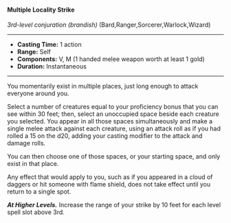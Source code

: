 #### Multiple Locality Strike
*3rd-level conjuration* *(brandish)* (Bard,Ranger,Sorcerer,Warlock,Wizard)
___
- **Casting Time:** 1 action
- **Range:** Self
- **Components:** V, M (1 handed melee weapon worth at least 1 gold)
- **Duration:** Instantaneous
---
You momentarily exist in multiple places, just long enough to attack everyone around you.

Select a number of creatures equal to your proficiency bonus that you can see within 30 feet; then, select an unoccupied space beside each creature you selected. You appear in all those spaces simultaneously and make a single melee attack against each creature, using an attack roll as if you had rolled a 15 on the d20, adding your casting modifier to the attack and damage rolls.

You can then choose one of those spaces, or your starting space, and only exist in that place. 

Any effect that would apply to you, such as if you appeared in a cloud of daggers or hit someone with flame shield, does not take effect until you return to a single spot.

***At Higher Level​s.*** Increase the range of your strike by 10 feet for each level spell slot above 3rd.
